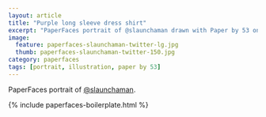 ```yaml
---
layout: article
title: "Purple long sleeve dress shirt"
excerpt: "PaperFaces portrait of @slaunchaman drawn with Paper by 53 on an iPad."
image: 
  feature: paperfaces-slaunchaman-twitter-lg.jpg
  thumb: paperfaces-slaunchaman-twitter-150.jpg
category: paperfaces
tags: [portrait, illustration, paper by 53]
---
```


PaperFaces portrait of [@slaunchaman](http://twitter.com/slaunchaman).

{% include paperfaces-boilerplate.html %}